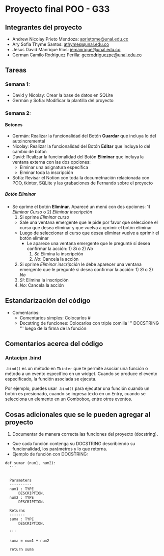 # Proyecto final POO - G33 

## Integrantes del proyecto 
- Andrew Nicolay Prieto Mendoza: aprietome@unal.edu.co
- Ary Sofia Thyme Santos: athymes@unal.edu.co
- Jesus David Manrique Rios: jemanrique@unal.edu.co
- German Camilo Rodriguez Perilla: gecrodriguezpe@unal.edu.co

## Tareas

### Semana 1: 
- David y Nicolay: Crear la base de datos en SQLite
- Germán y Sofia: Modificar la plantilla del proyecto

### Semana 2: 

#### Botones
- Germán: Realizar la funcionalidad del Botón **Guardar** que incluya lo del autoincremental
- Nicolay: Realizar la funcionalidad del Botón **Editar** que incluya lo del cambio de botón
- David: Realizar la funcionalidad del Botón **Eliminar** que incluya la ventana externa con las dos opciones:
  - Elminar una asignatura específica
  - Elminar toda la inscripción  
- Sofía: Revisar el Notion con toda la documetnación relacionada con POO, tkinter, SQLite y las grabaciones de Fernando sobre el proyecto

##### Botón Eliminar
- Se oprime el botón **Eliminar**. Aparecé un menú con dos opciones: 1) *Eliminar Curso* o 2) *Eliminar inscripción*
  1. Si oprime *Eliminar curso*
    - Sale una ventana emergente que le pide por favor que seleccione el curso que desea eliminar y que vuelva a oprimir el botón eliminar 
    - Luego de seleccionar el curso que desea eliminar vuelve a oprimir el botón eliminar
      - Le aparece una ventana emergente que le pregunté sí desea confirmar la acción: 1) *Sí* o 2) *No*
          1. *Sí*: Elimina la inscripción
          2. *No*: Cancela la acción
  2. Si oprime *Eliminar inscripción* le debe aparecer una ventana emergente que le pregunté sí desea confirmar la acción: 1) *Sí* o 2) *No*
    1. *Sí*: Elimina la inscripción
    2. *No*: Cancela la acción

## Estandarización del código 
- Comentarios:
  - Comentarios simples: Colocarlos #
  - Docstring de funciones: Colocarlos con triple comilla ''' DOCSTRING ''' luego de la firma de la función

## Comentarios acerca del código
### Antacipn .bind

`.bind()` es un método en `Tkinter` que te permite asociar una función o método a un evento específico en un widget. Cuando se produce el evento especificado, la función asociada se ejecuta.

Por ejemplo, puedes usar `.bind()` para ejecutar una función cuando un botón es presionado, cuando se ingresa texto en un Entry, cuando se selecciona un elemento en un Combobox, entre otros eventos.

## Cosas adicionales que se le pueden agregar al proyecto 

1. Documentar de manera correcta las funciones del proyecto (docstring).
  - Que cada función contenga su DOCSTRING describiendo su funcionalidad, los parámetros y lo que retorna.
  - Ejemplo de función con DOCSTRING: 
  ```
  def sumar (num1, num2): 
    '''
    

    Parameters
    ----------
    num1 : TYPE
        DESCRIPTION.
    num2 : TYPE
        DESCRIPTION.

    Returns
    -------
    suma : TYPE
        DESCRIPTION.

    '''
    
    suma = num1 + num2
    
    return suma
  ```
